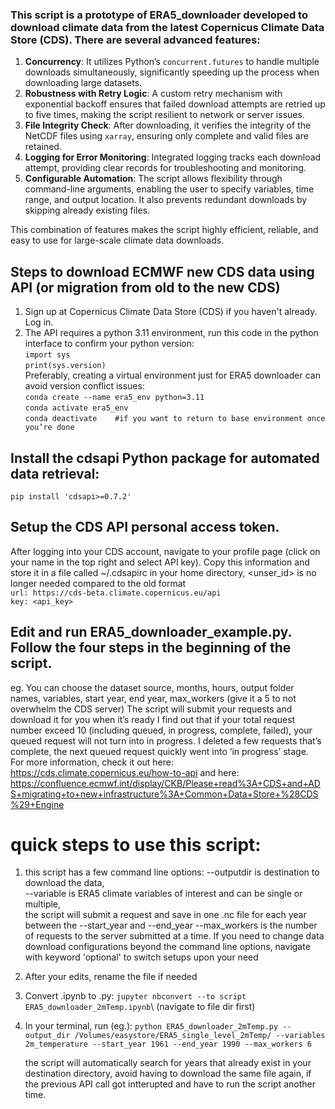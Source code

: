 ### This script is a prototype of ERA5_downloader developed to download climate data from the latest Copernicus Climate Data Store (CDS). There are several advanced features:

1. **Concurrency**: It utilizes Python’s `concurrent.futures` to handle multiple downloads simultaneously, significantly speeding up the process when downloading large datasets.
2. **Robustness with Retry Logic**: A custom retry mechanism with exponential backoff ensures that failed download attempts are retried up to five times, making the script resilient to network or server issues.
3. **File Integrity Check**: After downloading, it verifies the integrity of the NetCDF files using `xarray`, ensuring only complete and valid files are retained.
4. **Logging for Error Monitoring**: Integrated logging tracks each download attempt, providing clear records for troubleshooting and monitoring.
5. **Configurable Automation**: The script allows flexibility through command-line arguments, enabling the user to specify variables, time range, and output location. It also prevents redundant downloads by skipping already existing files.

This combination of features makes the script highly efficient, reliable, and easy to use for large-scale climate data downloads.

## Steps to download ECMWF new CDS data using API (or migration from old to the new CDS)
1. Sign up at Copernicus Climate Data Store (CDS) if you haven't already. Log in.
2. The API requires a python 3.11 environment, run this code in the python interface to confirm your python version:\
`import sys`\
`print(sys.version)`\
Preferably, creating a virtual environment just for ERA5 downloader can avoid version conflict issues:\
`conda create --name era5_env python=3.11`\
`conda activate era5_env`\
`conda deactivate	 #if you want to return to base environment once you’re done`
## Install the cdsapi Python package for automated data retrieval:
`pip install 'cdsapi>=0.7.2'`
## Setup the CDS API personal access token.
After logging into your CDS account, navigate to your profile page (click on your name in the top right and select API key).
Copy this information and store it in a file called ~/.cdsapirc in your home directory, <unser_id> is no longer needed compared to the old format\
`url: https://cds-beta.climate.copernicus.eu/api`\
`key: <api_key> `
## Edit and run ERA5_downloader_example.py. Follow the four steps in the beginning of the script.
eg. You can choose the dataset source, months, hours, output folder names, variables, start year, end year, max_workers (give it a 5 to not overwhelm the CDS server)
The script will submit your requests and download it for you when it’s ready
I find out that if your total request number exceed 10 (including queued, in progress, complete, failed), your queued request will not turn into in progress. I deleted a few requests that’s complete, the next queued request quickly went into ‘in progress’ stage.  
For more information, check it out here: https://cds.climate.copernicus.eu/how-to-api and here: https://confluence.ecmwf.int/display/CKB/Please+read%3A+CDS+and+ADS+migrating+to+new+infrastructure%3A+Common+Data+Store+%28CDS%29+Engine 

# quick steps to use this script:
1. this script has a few command line options:
   --outputdir is destination to download the data, \
   --variable is ERA5 climate variables of interest and can be single or multiple, \
   the script will submit a request and save in one .nc file for each year between the --start_year and --end_year 
   --max_workers is the number of requests to the server submitted at a time.
   If you need to change data download configurations beyond the command line options, navigate with keyword 'optional' to switch setups upon your need
3. After your edits, rename the file if needed
4. Convert .ipynb to .py: `jupyter nbconvert --to script ERA5_downloader_2mTemp.ipynb`\ (navigate to file dir first)
5. In your terminal, run (eg.): 
   `python ERA5_downloader_2mTemp.py --output_dir /Volumes/easystore/ERA5_single_level_2mTemp/ --variables 2m_temperature --start_year 1961 --end_year 1990 --max_workers 6`
   
   the script will automatically search for years that already exist in your destination directory, 
   avoid having to download the same file again, if the previous API call got intterupted and have to run the script another time.
